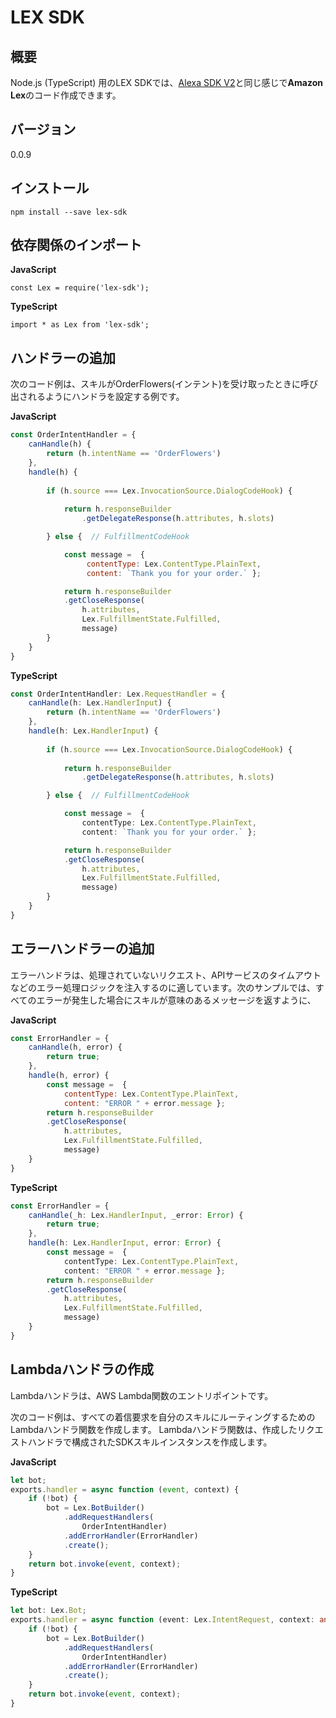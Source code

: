 # LEX SDK

##  概要

Node.js (TypeScript) 用のLEX SDKでは、[Alexa SDK V2](https://github.com/alexa/alexa-skills-kit-sdk-for-nodejs)と同じ感じで**Amazon Lex**のコード作成できます。

## バージョン

0.0.9

## インストール

```
npm install --save lex-sdk
```


## 依存関係のインポート
**JavaScript**
```
const Lex = require('lex-sdk');
```
**TypeScript**
```
import * as Lex from 'lex-sdk';
```

## ハンドラーの追加

次のコード例は、スキルがOrderFlowers(インテント)を受け取ったときに呼び出されるようにハンドラを設定する例です。


**JavaScript**
```js
const OrderIntentHandler = {
    canHandle(h) {
        return (h.intentName == 'OrderFlowers')
    },
    handle(h) {
        
        if (h.source === Lex.InvocationSource.DialogCodeHook) {
            
            return h.responseBuilder
                .getDelegateResponse(h.attributes, h.slots)

        } else {  // FulfillmentCodeHook

            const message =  {
                 contentType: Lex.ContentType.PlainText,
                 content: `Thank you for your order.` };

            return h.responseBuilder
            .getCloseResponse(
                h.attributes,
                Lex.FulfillmentState.Fulfilled,
                message)
        }
    }
}

```

**TypeScript**
```ts
const OrderIntentHandler: Lex.RequestHandler = {
    canHandle(h: Lex.HandlerInput) {
        return (h.intentName == 'OrderFlowers')
    },
    handle(h: Lex.HandlerInput) {
        
        if (h.source === Lex.InvocationSource.DialogCodeHook) {
            
            return h.responseBuilder
                .getDelegateResponse(h.attributes, h.slots)

        } else {  // FulfillmentCodeHook

            const message =  { 
                contentType: Lex.ContentType.PlainText,
                content: `Thank you for your order.` };

            return h.responseBuilder
            .getCloseResponse(
                h.attributes,
                Lex.FulfillmentState.Fulfilled,
                message)
        }
    }
}
```

## エラーハンドラーの追加

エラーハンドラは、処理されていないリクエスト、APIサービスのタイムアウトなどのエラー処理ロジックを注入するのに適しています。次のサンプルでは、すべてのエラーが発生した場合にスキルが意味のあるメッセージを返すように、

**JavaScript**
```js
const ErrorHandler = {
    canHandle(h, error) {
        return true;
    },
    handle(h, error) {
        const message =  {
            contentType: Lex.ContentType.PlainText,
            content: "ERROR " + error.message };
        return h.responseBuilder
        .getCloseResponse(
            h.attributes,
            Lex.FulfillmentState.Fulfilled,
            message)
    }
}
```
**TypeScript**
```ts
const ErrorHandler = {
    canHandle(_h: Lex.HandlerInput, _error: Error) {
        return true;
    },
    handle(h: Lex.HandlerInput, error: Error) {
        const message =  {
            contentType: Lex.ContentType.PlainText, 
            content: "ERROR " + error.message };
        return h.responseBuilder
        .getCloseResponse(
            h.attributes,
            Lex.FulfillmentState.Fulfilled,
            message)
    }
}
```

## Lambdaハンドラの作成

Lambdaハンドラは、AWS Lambda関数のエントリポイントです。 

次のコード例は、すべての着信要求を自分のスキルにルーティングするためのLambdaハンドラ関数を作成します。 Lambdaハンドラ関数は、作成したリクエストハンドラで構成されたSDKスキルインスタンスを作成します。

**JavaScript**
```js
let bot;
exports.handler = async function (event, context) {
    if (!bot) {
        bot = Lex.BotBuilder()
            .addRequestHandlers(
                OrderIntentHandler)
            .addErrorHandler(ErrorHandler)
            .create();
    }
    return bot.invoke(event, context);
}
```
**TypeScript**
```ts
let bot: Lex.Bot;
exports.handler = async function (event: Lex.IntentRequest, context: any) {
    if (!bot) {
        bot = Lex.BotBuilder()
            .addRequestHandlers(
                OrderIntentHandler)
            .addErrorHandler(ErrorHandler)
            .create();
    }
    return bot.invoke(event, context);
}
```
